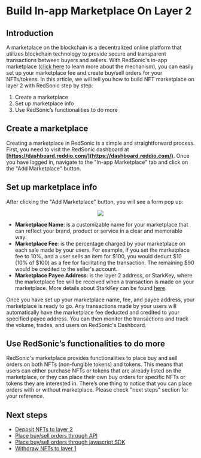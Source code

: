 # Build In-app Marketplace On Layer 2

## Introduction

A marketplace on the blockchain is a decentralized online platform that utilizes blockchain technology to provide secure and transparent transactions between buyers and sellers. With RedSonic's in-app marketplace ([click here](/guide/reference/how_orderbook_and_marketplace_work) to learn more about the mechanism), you can easily set up your marketplace fee and create buy/sell orders for your NFTs/tokens.  In this article, we will tell you how to build NFT marketplace on layer 2 with RedSonic step by step:

1. Create a marketplace
2. Set up marketplace info
3. Use RedSonic’s functionalities to do more

## Create a marketplace

Creating a marketplace in RedSonic is a simple and straightforward process. First, you need to visit the RedSonic dashboard at **[https://dashboard.reddio.com/](https://dashboard.reddio.com/)**. Once you have logged in, navigate to the "In-app Marketplace" tab and click on the "Add Marketplace" button.

## Set up marketplace info

After clicking the "Add Marketplace" button, you will see a form pop up:

<p align="center">
  <img src="/marketplaceForm.png"/>
</p>


- **Marketplace Name**: is a customizable name for your marketplace that can reflect your brand, product or service in a clear and memorable way.
- **Marketplace Fee**: is the percentage charged by your marketplace on each sale made by your users. For example, if you set the marketplace fee to 10%, and a user sells an item for $100, you would deduct $10 (10% of $100) as a fee for facilitating the transaction. The remaining $90 would be credited to the seller's account.
- **Marketplace Payee Address**: is the layer 2 address, or StarkKey, where the marketplace fee will be received when a transaction is made on your marketplace. More details about StarkKey can be found [here](https://docs.reddio.com/guide/reference/terminology.html#stark-key).

Once you have set up your marketplace name, fee, and payee address, your marketplace is ready to go. Any transactions made by your users will automatically have the marketplace fee deducted and credited to your specified payee address. You can then monitor the transactions and track the volume, trades, and users on RedSonic's Dashboard.

## Use RedSonic’s functionalities to do more

RedSonic's marketplace provides functionalities to place buy and sell orders on both NFTs (non-fungible tokens) and tokens. This means that users can either purchase NFTs or tokens that are already listed on the marketplace, or they can place their own buy orders for specific NFTs or tokens they are interested in. There’s one thing to notice that you can place orders with or without marketplace. Please check "next steps" section for your reference.

## Next steps

- [Deposit NFTs to layer 2](https://docs.reddio.com/guide/getting-started/transfer-nfts-between-layer-1-and-layer-2.html#deposit-from-layer-1-to-layer-2)
- [Place buy/sell orders through API](https://api-docs.reddio.com/?_gl=1*6lzw46*_ga*NjE1Mjk3ODMxLjE2NzU5OTgyMjM.*_ga_DZPN2FT3DF*MTY3ODM3NzA5Ny4xNC4xLjE2NzgzNzg4NDEuMC4wLjA.#1683e711-6dbe-4d6d-8690-2bec98d5792c)
- [Place buy/sell orders through javascript SDK](https://docs.reddio.com/guide/SDKs/jssdk-reference/order.html)
- [Withdraw NFTs to layer 1](https://docs.reddio.com/guide/getting-started/transfer-nfts-between-layer-1-and-layer-2.html#withdraw-from-layer-2-to-layer-1)
